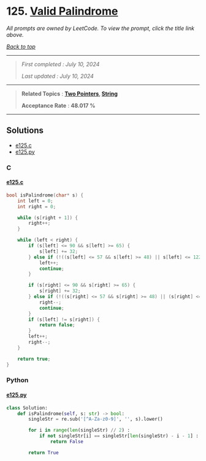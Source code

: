 # 125. [Valid Palindrome](<https://leetcode.com/problems/valid-palindrome>)

*All prompts are owned by LeetCode. To view the prompt, click the title link above.*

*[Back to top](<../README.md>)*

------

> *First completed : July 10, 2024*
>
> *Last updated : July 10, 2024*

------

> **Related Topics** : **[Two Pointers](<by_topic/Two Pointers.md>), [String](<by_topic/String.md>)**
>
> **Acceptance Rate** : **48.017 %**

------

## Solutions

- [e125.c](<../my-submissions/e125.c>)
- [e125.py](<../my-submissions/e125.py>)
### C
#### [e125.c](<../my-submissions/e125.c>)
```C
bool isPalindrome(char* s) {
    int left = 0;
    int right = 0;

    while (s[right + 1]) {
        right++;
    }

    while (left < right) {
        if (s[left] <= 90 && s[left] >= 65) {
            s[left] += 32;
        } else if (!((s[left] <= 57 && s[left] >= 48) || s[left] <= 122 && s[left] >= 97)) {
            left++;
            continue;
        }

        if (s[right] <= 90 && s[right] >= 65) {
            s[right] += 32;
        } else if (!((s[right] <= 57 && s[right] >= 48) || (s[right] <= 122 && s[right] >= 97))) {
            right--;
            continue;
        }
        if (s[left] != s[right]) {
            return false;
        }
        left++;
        right--;
    }

    return true;
}
```

### Python
#### [e125.py](<../my-submissions/e125.py>)
```Python
class Solution:
    def isPalindrome(self, s: str) -> bool:
        singleStr = re.sub('[^A-Za-z0-9]', '', s).lower()

        for i in range(len(singleStr) // 2) :
            if not singleStr[i] == singleStr[len(singleStr) - i - 1] :
                return False 

        return True
```


